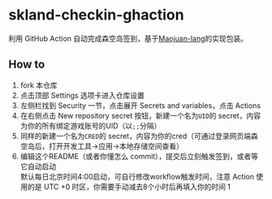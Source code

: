 # skland-checkin-ghaction

利用 GitHub Action 自动完成森空岛签到，基于[Maojuan-lang](https://github.com/Maojuan-lang/SenKongDao)的实现包装。

## How to
1. fork 本仓库
2. 点击顶部 Settings 选项卡进入仓库设置
3. 左侧栏找到 Security 一节，点击展开 Secrets and variables，点击 Actions
4. 在右侧点击 New repository secret 按钮，新建一个名为``UID``的 secret，内容为你的所有绑定游戏账号的UID（以``;;``分隔）
5. 同样的新建一个名为``CRED``的 secret，内容为你的cred（可通过登录网页端森空岛后，打开开发工具→应用→本地存储空间查看）
6. 编辑这个README（或者你懂怎么 commit），提交后立刻触发签到，或者等它自动启动<br>默认每日北京时间4:00启动，可自行修改workflow触发时间，注意 Action 使用的是 UTC +0 时区，你需要手动减去8个小时后再填入你的时间 1
